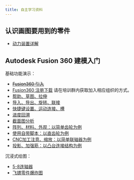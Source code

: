 ```yaml
---
title: 自主学习资料
---
```



## 认识画图要用到的零件

* [动力装置详解](https://www.bilibili.com/video/av986208191)

## Autodesk Fusion 360 建模入门

基础功能演示：

* [<del>Fusion360 引入</del>](https://www.bilibili.com/video/av257617605)
* [Fusion360 注册下载](https://www.bilibili.com/video/av470007652)
  请在培训群内获取加入相应组织的方式。
* [帮助、草图、拉伸](https://www.bilibili.com/video/av982664256)
* [导入、导出、旋转、联接](https://www.bilibili.com/video/av770264777)
* [快捷键设置、运动连接、槽](https://www.bilibili.com/video/av597924633)
* [进度回溯](https://www.bilibili.com/video/av813170669)
* [截面图分析](https://www.bilibili.com/video/av687019185)
* [阵列、材料、外观：以简单齿轮为例](https://www.bilibili.com/video/av513649963)
* [使用自带脚本：以直齿轮为例](https://www.bilibili.com/video/av471542738)
* [CNC加工注意、缩放：以简单联轴器为例](https://www.bilibili.com/video/av428800736)
* [投影、加强筋：以凸台连接结构为例](https://www.bilibili.com/video/av389595149)

沉浸式绘图：

* [5-8连轴器](https://www.bilibili.com/video/av471329089)
* [飞镖零件爆炸图](https://www.bilibili.com/video/av514226469)
